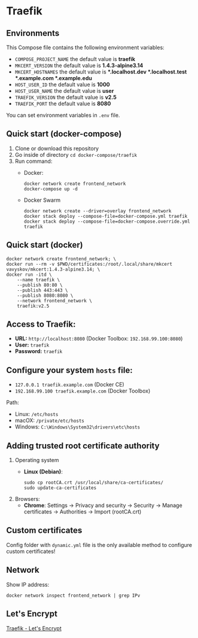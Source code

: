 # Traefik

## Environments
This Compose file contains the following environment variables:

- `COMPOSE_PROJECT_NAME` the default value is **traefik**
- `MKCERT_VERSION` the default value is **1.4.3-alpine3.14**
- `MKCERT_HOSTNAMES` the default value is **\*.localhost.dev \*.localhost.test \*.example.com \*.example.edu**
- `HOST_USER_ID` the default value is **1000**
- `HOST_USER_NAME` the default value is **user**
- `TRAEFIK_VERSION` the default value is **v2.5**
- `TRAEFIK_PORT` the default value is **8080**

You can set environment variables in `.env` file.

## Quick start (docker-compose)
1. Clone or download this repository
1. Go inside of directory `cd docker-compose/traefik`
1. Run command:
    - Docker:

          docker network create frontend_network
          docker-compose up -d

    - Docker Swarm

          docker network create --driver=overlay frontend_network
          docker stack deploy --compose-file=docker-compose.yml traefik
          docker stack deploy --compose-file=docker-compose.override.yml traefik

## Quick start (docker)

    docker network create frontend_network; \
    docker run --rm -v $PWD/certificates:/root/.local/share/mkcert vavyskov/mkcert:1.4.3-alpine3.14; \
    docker run -itd \
        --name traefik \
        --publish 80:80 \
        --publish 443:443 \
        --publish 8080:8080 \
        --network frontend_network \
        traefik:v2.5

## Access to Traefik: 
- **URL:** `http://localhost:8080` (Docker Toolbox: `192.168.99.100:8080`)
- **User:** `traefik`
- **Password:** `traefik`

## Configure your system `hosts` file:

- `127.0.0.1 traefik.example.com` (Docker CE)
- `192.168.99.100 traefik.example.com` (Docker Toolbox)

Path:
- Linux: `/etc/hosts`
- macOX: `/private/etc/hosts`
- Windows: `C:\Windows\System32\drivers\etc\hosts`

## Adding trusted root certificate authority
1. Operating system
   - **Linux (Debian)**:

         sudo cp rootCA.crt /usr/local/share/ca-certificates/
         sudo update-ca-certificates

2. Browsers:
   - **Chrome**: Settings -> Privacy and security -> Security -> Manage certificates -> Authorities -> Import (rootCA.crt)

## Custom certificates

Config folder with `dynamic.yml` file is the only available method to configure custom certificates!

## Network
Show IP address:

    docker network inspect frontend_network | grep IPv

## Let's Encrypt
[Traefik - Let's Encrypt](https://git-scm.com/?target=_blank)
